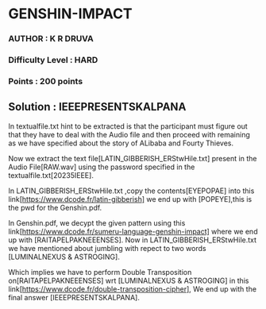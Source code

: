 # GENSHIN-IMPACT   

### AUTHOR : K R DRUVA
### Difficulty Level : HARD
### Points : 200 points

## Solution : IEEEPRESENTSKALPANA


In textualfile.txt hint to be extracted is that the participant must figure out that they have to deal with the Audio file and then proceed with remaining as we have specified about the story of ALibaba and Fourty Thieves.


Now we extract the text file[LATIN_GIBBERISH_ERStwHile.txt] present in the Audio File[RAW.wav] using the password specified in the textualfile.txt[20235IEEE].


In LATIN_GIBBERISH_ERStwHile.txt ,copy the contents[EYEPOPAE] into this link[https://www.dcode.fr/latin-gibberish] we end up with [POPEYE],this is the pwd for the Genshin.pdf.


In Genshin.pdf, we decypt the given pattern using this link[https://www.dcode.fr/sumeru-language-genshin-impact] where we end up with [RAITAPELPAKNEEENSES].
Now in LATIN_GIBBERISH_ERStwHile.txt we have mentioned about jumbling with repect to two words [LUMINALNEXUS & ASTROGING].


Which implies we have to perform Double Transposition on[RAITAPELPAKNEEENSES] wrt [LUMINALNEXUS & ASTROGING] in this link[https://www.dcode.fr/double-transposition-cipher],
We end up with the final answer [IEEEPRESENTSKALPANA].
